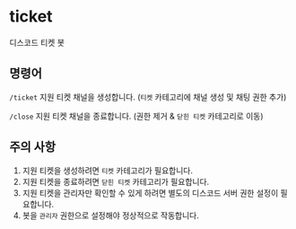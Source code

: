 # ticket

디스코드 티켓 봇 

## 명령어

`/ticket` 지원 티켓 채널을 생성합니다. (`티켓` 카테고리에 채널 생성 및 채팅 권한 추가)

`/close` 지원 티켓 채널을 종료합니다. (권한 제거 & `닫힌 티켓` 카테고리로 이동)

## 주의 사항

1. 지원 티켓을 생성하려면 `티켓` 카테고리가 필요합니다.
2. 지원 티켓을 종료하려면 `닫힌 티켓` 카테고리가 필요합니다.
3. 지원 티켓을 관리자만 확인할 수 있게 하려면 별도의 디스코드 서버 권한 설정이 필요합니다.
4. 봇을 `관리자` 권한으로 설정해야 정상적으로 작동합니다.
